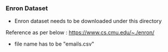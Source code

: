 ### Enron Dataset 
- Enron dataset needs to be downloaded under this directory

Reference as per below :
https://www.cs.cmu.edu/~./enron/

- file name has to be "emails.csv"
